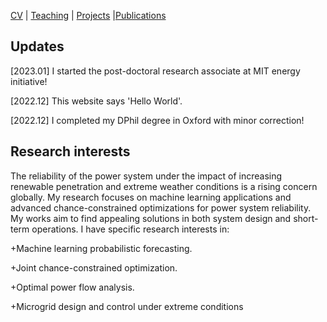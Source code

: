 [CV](https://yifueve.github.io/cv/) | [Teaching](https://yifueve.github.io/teaching/) | [Projects](https://yifueve.github.io/projects/) |[Publications](https://yifueve.github.io/publications/)

## Updates

[2023.01]  I started the post-doctoral research associate at MIT energy initiative!

[2022.12] This website says 'Hello World'.

[2022.12] I completed my DPhil degree in Oxford with minor correction!

## Research interests

The reliability of the power system under the impact of increasing renewable penetration and extreme weather conditions is a rising concern globally. My research focuses on machine learning applications and advanced chance-constrained optimizations for power system reliability. My works aim to find appealing solutions in both system design and short-term operations. I have specific research interests in:

+Machine learning probabilistic forecasting.

+Joint chance-constrained optimization.

+Optimal power flow analysis.

+Microgrid design and control under extreme conditions

